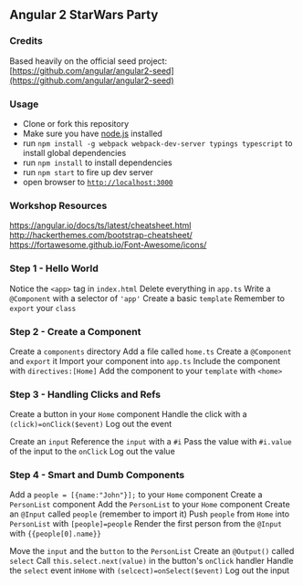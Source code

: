 ## Angular 2 StarWars Party

### Credits
Based heavily on the official seed project:
[https://github.com/angular/angular2-seed](https://github.com/angular/angular2-seed)

### Usage
- Clone or fork this repository
- Make sure you have [node.js](https://nodejs.org/) installed
- run `npm install -g webpack webpack-dev-server typings typescript` to install global dependencies
- run `npm install` to install dependencies
- run `npm start` to fire up dev server
- open browser to [`http://localhost:3000`](http://localhost:3000)

### Workshop Resources
https://angular.io/docs/ts/latest/cheatsheet.html
http://hackerthemes.com/bootstrap-cheatsheet/
https://fortawesome.github.io/Font-Awesome/icons/


### Step 1 - Hello World
Notice the `<app>` tag in `index.html`
Delete everything in `app.ts`
Write a `@Component` with a selector of `'app'`
Create a basic `template`
Remember to `export` your `class`

### Step 2 - Create a Component
Create a `components` directory
Add a file called `home.ts`
Create a `@Component` and `export` it
Import your component into `app.ts`
Include the component with `directives:[Home]`
Add the component to your `template` with `<home>`

### Step 3 - Handling Clicks and Refs
Create a button in your `Home` component
Handle the click with a `(click)=onClick($event)`
Log out the event


Create an `input`
Reference the `input` with a `#i`
Pass the value with `#i.value` of the input to the `onClick`
Log out the value

### Step 4 - Smart and Dumb Components
Add a `people = [{name:"John"}];` to your `Home` component
Create a `PersonList` component
Add the `PersonList` to your `Home` component
Create an `@Input` called `people` (remember to import it)
Push `people` from `Home` into `PersonList` with `[people]=people`
Render the first person from the `@Input` with `{{people[0].name}}`


Move the `input` and the `button` to the `PersonList`
Create an `@Output()` called `select`
Call `this.select.next(value)` in the button's `onClick` handler
Handle the `select` event in`Home` with `(selcect)=onSelect($event)`
Log out the input




